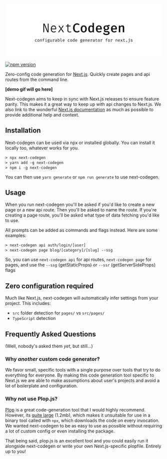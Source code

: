 ![next-codegen](./banner.png)

[![npm version](https://badge.fury.io/js/next-codegen.svg)](https://badge.fury.io/js/next-codegen)

Zero-config code generation for [Next.js](https://nextjs.org). Quickly create pages and api routes from the command line.

**[demo gif will go here]**

Next-codegen aims to keep in sync with Next.js releases to ensure feature parity. This makes it a great way to keep up with api changes to Next.js. We also link to the wonderful [Next.js documentation](https://nextjs.org/docs/) as much as possible to provide additional help and context.

## Installation

Next-codegen can be used via npx or installed globally. You can install it locally too, whatever works for you.

```shell
> npx next-codegen
> yarn add -g next-codegen
> npm i -g next-codegen
```

You can then use `yarn generate` or `npm run generate` to use next-codegen.

## Usage

When you run next-codegen you'll be asked if you'd like to create a new page or a new api route. Then you'll be asked to name the route. If you're creating a page route, you'll be asked what type of data fetching you'd like to use.

All prompts can be added as commands and flags instead. Here are some examples:

```shell
> next-codegen api auth/login/[user]
> next-codegen page blog/[category]/[slug] --ssg
```

So, you can use `next-codegen api` for api routes, `next-codegen page` for pages, and use the `--ssg` (getStaticProps) or `--ssr` (getServerSideProps) flags

## Zero configuration required

Much like Next.js, next-codegen will automatically infer settings from your project. This includes:

- `src` folder detection for `pages/` vs `src/pages/`
- `TypeScript` detection

## Frequently Asked Questions

(Well, nobody's asked them _yet_, but still...)

### Why _another_ custom code generator?

We favor small, specific tools with a single purpose over tools that try to do everything for everyone. By making this code generation tool specific to Next.js we are able to make assumptions about user's projects and avoid a lot of boilerplate and configuration.

### Why not use Plop.js?

[Plop](https://plopjs.com/) is a great code-generation tool that I would highly recommend. However, its [quite large](https://bundlephobia.com/result?p=plop@2.6.0) (1.2mb), which makes it unsuitable for use in a binary tool called with `npx`, which downloads the code on every invocation. We wanted next-codegen to be as easy to use as possible without requiring a lot of custom config or even installing the package.

That being said, plop.js is an excellent tool and you could easily run it alongside next-codegen or write your own Next.js-specific plopfile. Entirely up to you!
